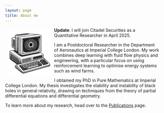 ```yaml
---
layout: page
title: About me
---
```


<style>
    @media (max-width: 600px) {
        img {
            float: none !important;  /* Removes float */
            display: block !important; /* Makes the image a block element */
            margin: 0 auto !important; /* Centers the image horizontally */
            width: 40% !important; /* Ensures it takes up 40% of the viewport width */
            height: auto !important; /* Maintains aspect ratio */
        }
    }
</style>

<p>
    <img src="../picture.png" alt="A drawing" style="float: left; margin: 10px; width: 140px; height: auto;"> 
</p>

**Update**: I will join Citadel Securities as a Quantitative Researcher in April 2025.

I am a Postdoctoral Researcher in the Department of Aeronautics at Imperial College London. 
My work combines deep learning with fluid flow physics and engineering, with a particular focus on using reinforcement learning to optimise energy systems such as wind farms.

I obtained my PhD in Pure Mathematics at Imperial College London.
My thesis investigates the stability and instability of black holes in general relativity, drawing on techniques from the theory of partial differential equations and differential geometry.

To learn more about my research, head over to the [Publications](/publications) page.

